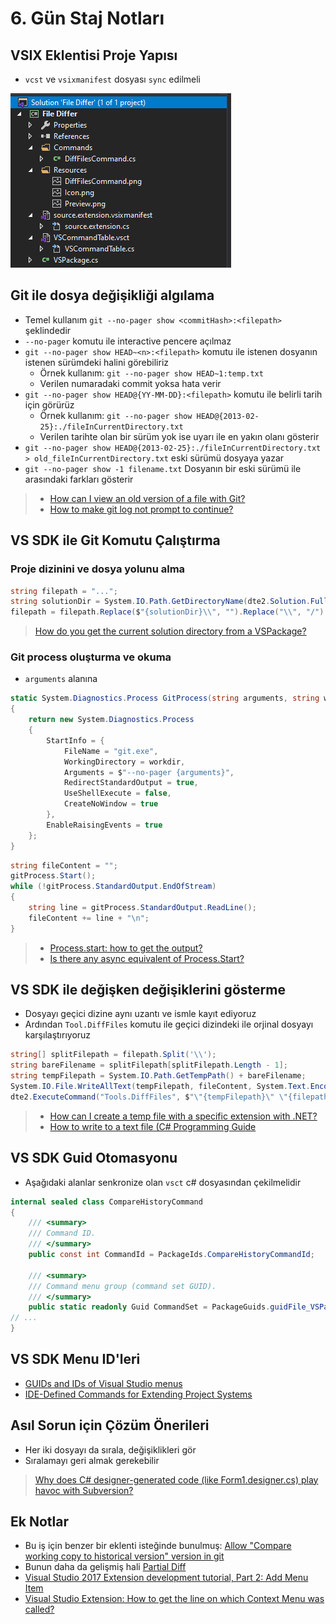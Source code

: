 # 6. Gün Staj Notları

## VSIX Eklentisi Proje Yapısı

- `vcst` ve `vsixmanifest` dosyası `sync` edilmeli

![](assets/vsix_project_structure.png)

## Git ile dosya değişikliği algılama

- Temel kullanım `git --no-pager show <commitHash>:<filepath>` şeklindedir
- `--no-pager` komutu ile interactive pencere açılmaz
- `git --no-pager show HEAD~<n>:<filepath>` komutu ile istenen dosyanın istenen sürümdeki halini görebiliriz
    - Örnek kullanım: `git --no-pager show HEAD~1:temp.txt`
    - Verilen numaradaki commit yoksa hata verir
- `git --no-pager show HEAD@{YY-MM-DD}:<filepath>` komutu ile belirli tarih için görürüz
    - Örnek kullanım: `git --no-pager show HEAD@{2013-02-25}:./fileInCurrentDirectory.txt`
    - Verilen tarihte olan bir sürüm yok ise uyarı ile en yakın olanı gösterir
- `git --no-pager show HEAD@{2013-02-25}:./fileInCurrentDirectory.txt > old_fileInCurrentDirectory.txt` eski sürümü dosyaya yazar 
- `git --no-pager show -1 filename.txt` Dosyanın bir eski sürümü ile arasındaki farkları gösterir

> - [How can I view an old version of a file with Git?](https://stackoverflow.com/questions/338436/how-can-i-view-an-old-version-of-a-file-with-git)
> - [How to make git log not prompt to continue?](https://stackoverflow.com/a/7737071)


## VS SDK ile Git Komutu Çalıştırma

### Proje dizinini ve dosya yolunu alma

```c#
string filepath = "...";
string solutionDir = System.IO.Path.GetDirectoryName(dte2.Solution.FullName);
filepath = filepath.Replace($"{solutionDir}\\", "").Replace("\\", "/");
```

> [How do you get the current solution directory from a VSPackage?](https://stackoverflow.com/a/2338796s)

### Git process oluşturma ve okuma

- `arguments` alanına 

```c#
static System.Diagnostics.Process GitProcess(string arguments, string workdir)
{
    return new System.Diagnostics.Process
    {
        StartInfo = {
            FileName = "git.exe",
            WorkingDirectory = workdir,
            Arguments = $"--no-pager {arguments}",
            RedirectStandardOutput = true,
            UseShellExecute = false,
            CreateNoWindow = true
        },
        EnableRaisingEvents = true
    };
}
```

```c#
string fileContent = "";
gitProcess.Start();
while (!gitProcess.StandardOutput.EndOfStream)
{
    string line = gitProcess.StandardOutput.ReadLine();
    fileContent += line + "\n";
}
```

> - [Process.start: how to get the output?](https://stackoverflow.com/a/4291965)
> - [Is there any async equivalent of Process.Start?](https://stackoverflow.com/a/10789196s)

## VS SDK ile değişken değişiklerini gösterme

- Dosyayı geçici dizine aynı uzantı ve ismle kayıt ediyoruz
- Ardından `Tool.DiffFiles` komutu ile geçici dizindeki ile orjinal dosyayı karşılaştırıyoruz

```c#
string[] splitFilepath = filepath.Split('\\');
string bareFilename = splitFilepath[splitFilepath.Length - 1];
string tempFilepath = System.IO.Path.GetTempPath() + bareFilename;
System.IO.File.WriteAllText(tempFilepath, fileContent, System.Text.Encoding.UTF8);
dte2.ExecuteCommand("Tools.DiffFiles", $"\"{tempFilepath}\" \"{filepath}\"");
```

> - [How can I create a temp file with a specific extension with .NET?](https://stackoverflow.com/a/581574)
> - [How to write to a text file (C# Programming Guide](https://docs.microsoft.com/en-us/dotnet/csharp/programming-guide/file-system/how-to-write-to-a-text-file)

## VS SDK Guid Otomasyonu

- Aşağıdaki alanlar senkronize olan `vsct` c# dosyasından çekilmelidir

```c#
internal sealed class CompareHistoryCommand
{
    /// <summary>
    /// Command ID.
    /// </summary>
    public const int CommandId = PackageIds.CompareHistoryCommandId;

    /// <summary>
    /// Command menu group (command set GUID).
    /// </summary>
    public static readonly Guid CommandSet = PackageGuids.guidFile_VSPackageCmdSet;
// ...
}
```

## VS SDK Menu ID'leri

- [GUIDs and IDs of Visual Studio menus](https://docs.microsoft.com/en-us/visualstudio/extensibility/internals/guids-and-ids-of-visual-studio-menus?view=vs-2019s)
- [IDE-Defined Commands for Extending Project Systems](https://docs.microsoft.com/en-us/visualstudio/extensibility/internals/ide-defined-commands-for-extending-project-systems?view=vs-2019s)

## Asıl Sorun için Çözüm Önerileri

- Her iki dosyayı da sırala, değişiklikleri gör
- Sıralamayı geri almak gerekebilir

> [Why does C# designer-generated code (like Form1.designer.cs) play havoc with Subversion?](https://stackoverflow.com/a/500091s)

## Ek Notlar

- Bu iş için benzer bir eklenti isteğinde bunulmuş: [Allow "Compare working copy to historical version" version in git](https://developercommunity.visualstudio.com/idea/370956/allow-compare-working-copy-to-historical-version-v.html)
- Bunun daha da gelişmiş hali [Partial Diff](https://marketplace.visualstudio.com/items?itemName=ryu1kn.partial-diff)
- [Visual Studio 2017 Extension development tutorial, Part 2: Add Menu Item](https://michaelscodingspot.com/visual-studio-2017-extension-development-tutorial-part-2-add-menu-item/)
- [Visual Studio Extension: How to get the line on which Context Menu was called?](https://stackoverflow.com/a/46067206)
